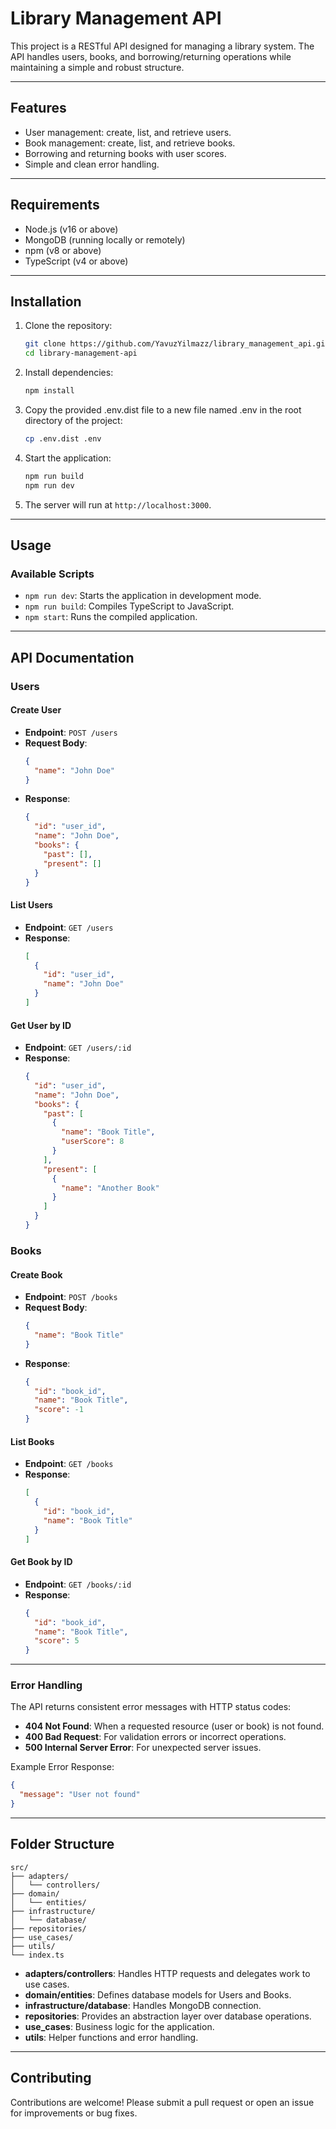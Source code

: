 
# Library Management API

This project is a RESTful API designed for managing a library system. The API handles users, books, and borrowing/returning operations while maintaining a simple and robust structure.

---

## **Features**

- User management: create, list, and retrieve users.
- Book management: create, list, and retrieve books.
- Borrowing and returning books with user scores.
- Simple and clean error handling.

---

## **Requirements**

- Node.js (v16 or above)
- MongoDB (running locally or remotely)
- npm (v8 or above)
- TypeScript (v4 or above)

---

## **Installation**

1. Clone the repository:
   ```bash
   git clone https://github.com/YavuzYilmazz/library_management_api.git
   cd library-management-api
   ```

2. Install dependencies:
   ```bash
   npm install
   ```

3. Copy the provided .env.dist file to a new file named .env in the root directory of the project:

    ```bash
    cp .env.dist .env
    ```


4. Start the application:
   ```bash
   npm run build
   npm run dev
   ```

5. The server will run at `http://localhost:3000`.

---

## **Usage**

### **Available Scripts**

- `npm run dev`: Starts the application in development mode.
- `npm run build`: Compiles TypeScript to JavaScript.
- `npm start`: Runs the compiled application.

---

## **API Documentation**

### **Users**

#### **Create User**
- **Endpoint**: `POST /users`
- **Request Body**:
  ```json
  {
    "name": "John Doe"
  }
  ```
- **Response**:
  ```json
  {
    "id": "user_id",
    "name": "John Doe",
    "books": {
      "past": [],
      "present": []
    }
  }
  ```

#### **List Users**
- **Endpoint**: `GET /users`
- **Response**:
  ```json
  [
    {
      "id": "user_id",
      "name": "John Doe"
    }
  ]
  ```

#### **Get User by ID**
- **Endpoint**: `GET /users/:id`
- **Response**:
  ```json
  {
    "id": "user_id",
    "name": "John Doe",
    "books": {
      "past": [
        {
          "name": "Book Title",
          "userScore": 8
        }
      ],
      "present": [
        {
          "name": "Another Book"
        }
      ]
    }
  }
  ```

### **Books**

#### **Create Book**
- **Endpoint**: `POST /books`
- **Request Body**:
  ```json
  {
    "name": "Book Title"
  }
  ```
- **Response**:
  ```json
  {
    "id": "book_id",
    "name": "Book Title",
    "score": -1
  }
  ```

#### **List Books**
- **Endpoint**: `GET /books`
- **Response**:
  ```json
  [
    {
      "id": "book_id",
      "name": "Book Title"
    }
  ]
  ```

#### **Get Book by ID**
- **Endpoint**: `GET /books/:id`
- **Response**:
  ```json
  {
    "id": "book_id",
    "name": "Book Title",
    "score": 5
  }
  ```

---

### **Error Handling**

The API returns consistent error messages with HTTP status codes:
- **404 Not Found**: When a requested resource (user or book) is not found.
- **400 Bad Request**: For validation errors or incorrect operations.
- **500 Internal Server Error**: For unexpected server issues.

Example Error Response:
```json
{
  "message": "User not found"
}
```

---

## **Folder Structure**

```
src/
├── adapters/
│   └── controllers/
├── domain/
│   └── entities/
├── infrastructure/
│   └── database/
├── repositories/
├── use_cases/
├── utils/
└── index.ts
```

- **adapters/controllers**: Handles HTTP requests and delegates work to use cases.
- **domain/entities**: Defines database models for Users and Books.
- **infrastructure/database**: Handles MongoDB connection.
- **repositories**: Provides an abstraction layer over database operations.
- **use_cases**: Business logic for the application.
- **utils**: Helper functions and error handling.

---

## **Contributing**

Contributions are welcome! Please submit a pull request or open an issue for improvements or bug fixes.


